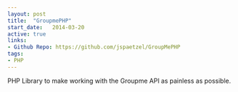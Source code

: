 ```yaml
---
layout: post
title:  "GroupmePHP"
start_date:   2014-03-20
active: true
links:
- Github Repo: https://github.com/jspaetzel/GroupMePHP
tags:
- PHP
---
```


PHP Library to make working with the Groupme API as painless as possible.
